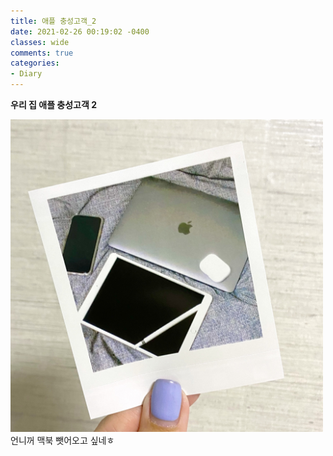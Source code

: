 ```yaml
---
title: 애플 충성고객_2
date: 2021-02-26 00:19:02 -0400
classes: wide
comments: true
categories:
- Diary
---
```

**우리 집 애플 충성고객 2**   

<img src="/assets/images/photo/post6/post6_photo1.jpg" width="500px" height="500px" alt="photo1">   
언니꺼 맥북 뺏어오고 싶네ㅎ   
